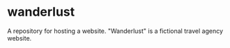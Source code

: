 # wanderlust
A repository for hosting a website. "Wanderlust" is a fictional travel agency website.
